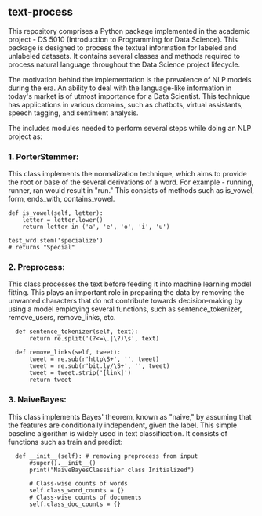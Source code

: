## text-process

This repository comprises a Python package implemented in the academic project - DS 5010 (Introduction to Programming for Data Science). This package is designed to process the textual information for labeled and unlabeled datasets. It contains several classes and methods required to process natural language throughout the Data Science project lifecycle. 

The motivation behind the implementation is the prevalence of NLP models during the era. An ability to deal with the language-like information in today's market is of utmost importance for a Data Scientist. This technique has applications in various domains, such as chatbots, virtual assistants, speech tagging, and sentiment analysis. 

The includes modules needed to perform several steps while doing an NLP project as:

### 1. PorterStemmer:
 
  This class implements the normalization technique, which aims to provide the root or base of the several derivations of a word. For example - running, runner, ran would result in "run." This consists of methods such as is_vowel, form, ends_with, contains_vowel. 
  
  ```
  def is_vowel(self, letter):
      letter = letter.lower()
      return letter in ('a', 'e', 'o', 'i', 'u')
        
  test_wrd.stem('specialize')
  # returns "Special"
  ```

### 2. Preprocess:
  
  This class processes the text before feeding it into machine learning model fitting. This plays an important role in preparing the data by removing the unwanted characters that do not contribute towards decision-making by using a model employing several functions, such as sentence_tokenizer, remove_users, remove_links, etc.

  ```
    def sentence_tokenizer(self, text):
        return re.split('(?<=\.|\?)\s', text)
        
    def remove_links(self, tweet):
        tweet = re.sub(r'http\S+', '', tweet) 
        tweet = re.sub(r'bit.ly/\S+', '', tweet) 
        tweet = tweet.strip('[link]')
        return tweet

  ```
### 3. NaiveBayes:

  This class implements Bayes' theorem, known as "naive," by assuming that the features are conditionally independent, given the label. This simple baseline algorithm is widely used in text classification. It consists of functions such as train and predict:

  ```
    def __init__(self): # removing preprocess from input
        #super().__init__()
        print("NaiveBayesClassifier class Initialized")

        # Class-wise counts of words
        self.class_word_counts = {}
        # Class-wise counts of documents
        self.class_doc_counts = {}

  ```
  
  
  
  

